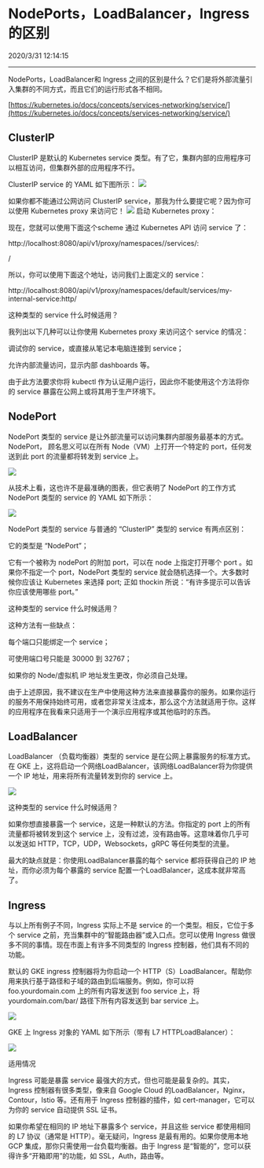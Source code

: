 # NodePorts，LoadBalancer，Ingress的区别 #
2020/3/31 12:14:15 


----------
NodePorts，LoadBalancer和 Ingress 之间的区别是什么？它们是将外部流量引入集群的不同方式，而且它们的运行形式各不相同。


[https://kubernetes.io/docs/concepts/services-networking/service/](https://kubernetes.io/docs/concepts/services-networking/service/)

## ClusterIP ##

ClusterIP 是默认的 Kubernetes service 类型。有了它，集群内部的应用程序可以相互访问，但集群外部的应用程序不行。

ClusterIP service 的 YAML 如下图所示：
![](https://i.imgur.com/2lz8rlj.jpg)

如果你都不能通过公网访问 ClusterIP service，那我为什么要提它呢？因为你可以使用 Kubernetes proxy 来访问它！
![](https://i.imgur.com/xweomtF.jpg)
启动 Kubernetes proxy：

现在，您就可以使用下面这个scheme 通过 Kubernetes API 访问 service 了：

http://localhost:8080/api/v1/proxy/namespaces//services/:

/

所以，你可以使用下面这个地址，访问我们上面定义的 service：

http://localhost:8080/api/v1/proxy/namespaces/default/services/my-internal-service:http/

这种类型的 service 什么时候适用？

我列出以下几种可以让你使用 Kubernetes proxy 来访问这个 service 的情况：

调试你的 service，或直接从笔记本电脑连接到 service；

允许内部流量访问，显示内部 dashboards 等。

由于此方法要求你将 kubectl 作为认证用户运行，因此你不能使用这个方法将你的 service 暴露在公网上或将其用于生产环境下。

## NodePort ##

NodePort 类型的 service 是让外部流量可以访问集群内部服务最基本的方式。NodePort， 顾名思义可以在所有 Node（VM）上打开一个特定的 port，任何发送到此 port 的流量都将转发到 service 上。

![](https://i.imgur.com/pbKyHC6.jpg)

从技术上看，这也许不是最准确的图表，但它表明了 NodePort 的工作方式
NodePort 类型的 service 的 YAML 如下所示：

![](https://i.imgur.com/QNZVFuu.jpg)

NodePort 类型的 service 与普通的 “ClusterIP” 类型的 service 有两点区别：

它的类型是 “NodePort”；

它有一个被称为 nodePort 的附加 port，可以在 node 上指定打开哪个 port 。如果你不指定一个 port，NodePort 类型的 service 就会随机选择一个。大多数时候你应该让 Kubernetes 来选择 port; 正如 thockin 所说：“有许多提示可以告诉你应该使用哪些 port。”

这种类型的 service 什么时候适用？

这种方法有一些缺点：

每个端口只能绑定一个 service；

可使用端口号只能是 30000 到 32767；

如果你的 Node/虚拟机 IP 地址发生更改，你必须自己处理。

由于上述原因，我不建议在生产中使用这种方法来直接暴露你的服务。如果你运行的服务不用保持始终可用，或者您非常关注成本，那么这个方法就适用于你。这样的应用程序在我看来只适用于一个演示应用程序或其他临时的东西。

## LoadBalancer ##

LoadBalancer （负载均衡器）类型的 service 是在公网上暴露服务的标准方式。在 GKE 上，这将启动一个网络LoadBalancer，该网络LoadBalancer将为你提供一个 IP 地址，用来将所有流量转发到你的 service 上。

![](https://i.imgur.com/tFmjSPA.jpg)

这种类型的 service 什么时候适用？

如果你想直接暴露一个 service，这是一种默认的方法。你指定的 port 上的所有流量都将被转发到这个 service 上，没有过滤，没有路由等。这意味着你几乎可以发送如 HTTP，TCP，UDP，Websockets，gRPC 等任何类型的流量。

最大的缺点就是：你使用LoadBalancer暴露的每个 service 都将获得自己的 IP 地址，而你必须为每个暴露的 service 配置一个LoadBalancer，这成本就非常高了。

## Ingress ##

与以上所有例子不同，Ingress 实际上不是 service 的一个类型。相反，它位于多个 service 之前，充当集群中的“智能路由器”或入口点。您可以使用 Ingress 做很多不同的事情。现在市面上有许多不同类型的 Ingress 控制器，他们具有不同的功能。

默认的 GKE ingress 控制器将为你启动一个 HTTP（S）LoadBalancer。帮助你用来执行基于路径和子域的路由到后端服务。例如，你可以将 foo.yourdomain.com 上的所有内容发送到 foo service 上，将yourdomain.com/bar/ 路径下所有内容发送到 bar service 上。

![](https://i.imgur.com/aicl2Sj.jpg)

GKE 上 Ingress 对象的 YAML 如下所示（带有 L7 HTTPLoadBalancer）：

![](https://i.imgur.com/Msrj2R8.jpg)

适用情况

Ingress 可能是暴露 service 最强大的方式，但也可能是最复杂的。其实，Ingress 控制器有很多类型，像来自 Google Cloud 的LoadBalancer，Nginx，Contour，Istio 等。还有用于 Ingress 控制器的插件，如 cert-manager，它可以为你的 service 自动提供 SSL 证书。

如果你希望在相同的 IP 地址下暴露多个 service，并且这些 service 都使用相同的 L7 协议（通常是 HTTP）。毫无疑问，Ingress 是最有用的。如果你使用本地 GCP 集成，那你只需使用一台负载均衡器。由于 Ingress 是“智能的”，您可以获得许多“开箱即用”的功能，如 SSL，Auth，路由等。